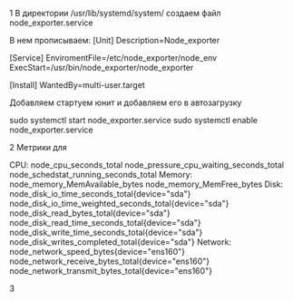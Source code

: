 1  В директории /usr/lib/systemd/system/ создаем файл node_exporter.service

В нем прописываем:
[Unit]
Description=Node_exporter

[Service]
EnviromentFile=/etc/node_exporter/node_env
ExecStart=/usr/bin/node_exporter/node_exporter


[Install]
WantedBy=multi-user.target

Добавляем стартуем юнит и добавляем его в автозагрузку

sudo systemctl start node_exporter.service
sudo systemctl enable node_exporter.service

2   Метрики для

CPU:
node_cpu_seconds_total
node_pressure_cpu_waiting_seconds_total
node_schedstat_running_seconds_total
Memory:
node_memory_MemAvailable_bytes
node_memory_MemFree_bytes
Disk:
node_disk_io_time_seconds_total{device="sda"}
node_disk_io_time_weighted_seconds_total{device="sda"} 
node_disk_read_bytes_total{device="sda"}
node_disk_read_time_seconds_total{device="sda"} 
node_disk_write_time_seconds_total{device="sda"}
node_disk_writes_completed_total{device="sda"}
Network:
node_network_speed_bytes{device="ens160"}
node_network_receive_bytes_total{device="ens160"}
node_network_transmit_bytes_total{device="ens160"} 

3
